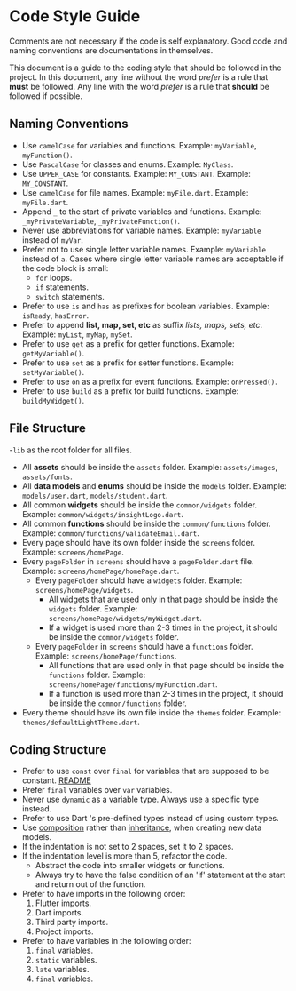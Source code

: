 # Code Style Guide

Comments are not necessary if the code is self explanatory.
Good code and naming conventions are documentations in themselves.

This document is a guide to the coding style that should be followed in the project.
In this document, any line without the word *prefer* is a rule that **must** be followed.
Any line with the word *prefer* is a rule that **should** be followed if possible.

## Naming Conventions

- Use `camelCase` for variables and functions. Example: `myVariable`, `myFunction()`.
- Use `PascalCase` for classes and enums. Example: `MyClass`.
- Use `UPPER_CASE` for constants. Example: `MY_CONSTANT`. Example: `MY_CONSTANT`.
- Use `camelCase` for file names. Example: `myFile.dart`. Example: `myFile.dart`.
- Append `_` to the start of private variables and functions. Example: `_myPrivateVariable`, `_myPrivateFunction()`.
- Never use abbreviations for variable names. Example: `myVariable` instead of `myVar`.
- Prefer not to use single letter variable names. Example: `myVariable` instead of `a`. Cases where single letter variable names are acceptable if the code block is small:
  - `for` loops.
  - `if` statements.
  - `switch` statements.
- Prefer to use `is` and `has` as prefixes for boolean variables. Example: `isReady`, `hasError`.
- Prefer to append **list, map, set, etc** as suffix *lists, maps, sets, etc*. Example: `myList`, `myMap`, `mySet`.
- Prefer to use `get` as a prefix for getter functions. Example: `getMyVariable()`.
- Prefer to use `set` as a prefix for setter functions. Example: `setMyVariable()`.
- Prefer to use `on` as a prefix for event functions. Example: `onPressed()`.
- Prefer to use `build` as a prefix for build functions. Example: `buildMyWidget()`.

## File Structure
-`lib` as the root folder for all files.
- All **assets** should be inside the `assets` folder. Example: `assets/images`, `assets/fonts`.
- All **data models** and **enums** should be inside the `models` folder. Example: `models/user.dart`, `models/student.dart`.
- All common **widgets** should be inside the `common/widgets` folder. Example: `common/widgets/insightLogo.dart`.
- All common **functions** should be inside the `common/functions` folder. Example: `common/functions/validateEmail.dart`.
- Every page should have its own folder inside the `screens` folder. Example: `screens/homePage`.
- Every `pageFolder` in `screens` should have a `pageFolder.dart` file. Example: `screens/homePage/homePage.dart`.
  - Every `pageFolder` should have a `widgets` folder. Example: `screens/homePage/widgets`.
    - All widgets that are used only in that page should be inside the `widgets` folder. Example: `screens/homePage/widgets/myWidget.dart`.
    - If a widget is used more than 2-3 times in the project, it should be inside the `common/widgets` folder.
  - Every `pageFolder` in `screens` should have a `functions` folder. Example: `screens/homePage/functions`.
    - All functions that are used only in that page should be inside the `functions` folder. Example: `screens/homePage/functions/myFunction.dart`.
    - If a function is used more than 2-3 times in the project, it should be inside the `common/functions` folder.
- Every theme should have its own file inside the `themes` folder. Example: `themes/defaultLightTheme.dart`.

## Coding Structure
- Prefer to use `const` over `final` for variables that are supposed to be constant. [README](https://en.wikipedia.org/wiki/Inheritance_(object-oriented_programming))
- Prefer `final` variables over `var` variables.
- Never use `dynamic` as a variable type. Always use a specific type instead.
- Prefer to use Dart 's pre-defined types instead of using custom types.
- Use [composition](https://stackify.com/oop-concepts-composition/) rather than [inheritance](https://en.wikipedia.org/wiki/Inheritance_(object-oriented_programming)), when creating new data models.
- If the indentation is not set to 2 spaces, set it to 2 spaces.
- If the indentation level is more than 5, refactor the code.
  - Abstract the code into smaller widgets or functions.
  - Always try to have the false condition of an 'if' statement at the start and return out of the function.
- Prefer to have imports in the following order:
  1. Flutter imports.
  2. Dart imports.
  3. Third party imports.
  4. Project imports.
- Prefer to have variables in the following order:
  1. `final` variables.
  2. `static` variables.
  3. `late` variables.
  4. `final` variables.